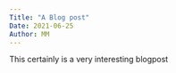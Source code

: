 ```yaml
---
Title: "A Blog post"
Date: 2021-06-25
Author: MM
---
```


This certainly is a very interesting blogpost

